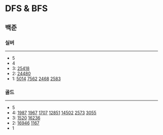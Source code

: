 # DFS & BFS
## 백준

### 실버

---

- 5
- 4
- 3:
[25418](BFS%2F%EC%8B%A4%EB%B2%84%2F25418%2F25418.md)
- 2:
[24480](DFS%2F24480%2F24480.md)
- 1:
[5014](BFS%2F5014%2F5014.md)
[7562](BFS%2F7562%2F7562.md)
[2468](DFS%2F2468%2F2468.md)
[2583](BFS%2F2583%2F2583.md)
### 골드

---

- 5
- 4:
[1987](DFS%2F1987%2F1987.md)
[1967](DFS%2F1967%2F1967.py)
[1707](DFS%2F1707%2F1707.md)
[12851](BFS%2F12851%2F12851.md)
[14502](BFS%2F14502%2F14502.md)
[2573](BFS%2F2573%2F2573.md)
[3055](BFS%2F3055%2F3055.md)
- 3:
[1520](DFS%2F1520%2F1520.md)
[16236](BFS%2F16236%2F16236.md)
- 2:
[16946](16946%2F16946.md)
[1167](DFS%2F1167%2F1167.md)
- 1

